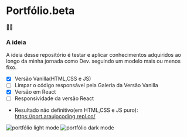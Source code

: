 # Portfólio.beta

🚧👷
### A ideia
A ideia desse repositório é testar e aplicar conhecimentos adquiridos ao longo da minha jornada como Dev. seguindo um modelo mais ou menos fixo.

- [X] Versão Vanilla(HTML,CSS e JS)
- [ ] Limpar o código responsável pela Galeria da Versão Vanilla
- [X] Versão em React
- [ ] Responsividade da versão React

- Resultado não definitivo(em HTML,CSS e JS puro): <https://port.araujocoding.repl.co/>

![portfólio light mode](https://64.media.tumblr.com/94df85146f1f81aa2a47830d77c8c61c/876f6b3cae29e79f-b5/s2048x3072/413db8efea596330ed0ae8efd91f1f0907d307be.png)
![portfólio dark mode](https://64.media.tumblr.com/725e57c86233ebeb9a801e4b7f65bd7e/876f6b3cae29e79f-c0/s2048x3072/630288480e2408259d71f75cc1b2a7b9e7f69cd3.png)
